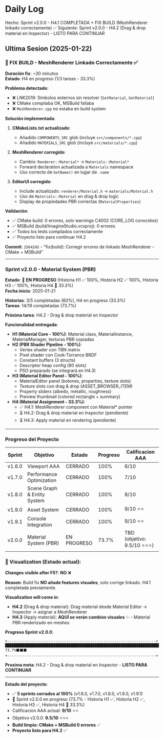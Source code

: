 ﻿# Daily Log

Hecho: Sprint v2.0.0 - H4.1 COMPLETADA + FIX BUILD (MeshRenderer linkado correctamente) ✅
Siguiente: Sprint v2.0.0 - H4.2 (Drag & drop material en Inspector) - LISTO PARA CONTINUAR

## Ultima Sesion (2025-01-22)

### 🔧 FIX BUILD - MeshRenderer Linkado Correctamente ✅

**Duración fix**: ~30 minutos  
**Estado**: H4 en progreso (1/3 tareas - 33.3%)

**Problema detectado**:
- ❌ LNK2019: Símbolos externos sin resolver (`SetMaterial`, `GetMaterial`)
- ❌ CMake compilaba OK, MSBuild fallaba
- ❌ `MeshRenderer.cpp` no estaba en build system

**Solución implementada**:
1. **CMakeLists.txt actualizado**:
   - Añadido `COMPONENTS_SRC` glob (incluye `src/components/*.cpp`)
   - Añadido `MATERIALS_SRC` glob (incluye `src/materials/*.cpp`)
   
2. **MeshRenderer corregido**:
   - Cambio: `Renderer::Material*` → `Materials::Material*`
   - Forward declaration actualizada a `Materials` namespace
   - Uso correcto de `GetName()` en lugar de `.name`

3. **EditorUI corregido**:
   - Include actualizado: `renderer/Material.h` → `materials/Material.h`
   - Uso de `Materials::Material` en drag & drop logic
   - Display de propiedades PBR correctas (`MaterialProperties`)

**Validación**:
- ✅ CMake build: 0 errores, solo warnings C4002 (CORE_LOG conocidos)
- ✅ MSBuild (build/ImagineStudio.vcxproj): 0 errores
- ✅ Todos los tests compilados correctamente
- ✅ Proyecto listo para continuar H4.2

**Commit**: `2564245` - "fix(build): Corregir errores de linkado MeshRenderer - CMake + MSBuild"

---

### Sprint v2.0.0 - Material System (PBR)

**Estado**: 🚀 **EN PROGRESO** (Historia H1 ✅ 100%, Historia H2 ✅ 100%, Historia H3 ✅ 100%, Historia H4 🚀 33.3%)  
**Fecha inicio**: 2025-01-21  

**Historias**: 3/5 completadas (60%), H4 en progreso (33.3%)  
**Tareas**: 14/19 completadas (73.7%)

**Próxima tarea**: H4.2 - Drag & drop material en Inspector

**Funcionalidad entregada**:
- **H1 (Material Core - 100%)**: Material class, MaterialInstance, MaterialManager, texturas PBR copiadas
- **H2 (PBR Shader Pipeline - 100%)**:
  - Vertex shader con TBN matrix
  - Pixel shader con Cook-Torrance BRDF
  - Constant buffers (3 structs)
  - Descriptor heap config (80 slots)
  - PSO preparado (se integrará en H4.3)
- **H3 (Material Editor Panel - 100%)**:
  - MaterialEditor panel (botones, properties, texture slots)
  - Texture slots con drag & drop (ASSET_BROWSER_ITEM)
  - Property sliders (albedo, metallic, roughness)
  - Preview thumbnail (colored rectangle + summary)
- **H4 (Material Assignment - 33.3%)**:
  - ✅ H4.1: MeshRenderer component con Material* pointer
  - ⏳ H4.2: Drag & drop material en Inspector (pendiente)
  - ⏳ H4.3: Apply material en rendering (pendiente)

---

### Progreso del Proyecto

| Sprint | Objetivo | Estado | Progreso | Calificacion AAA |
|--------|----------|--------|----------|------------------|
| v1.6.0 | Viewport AAA | CERRADO | 100% | 6/10 |
| v1.7.0 | Performance Optimization | CERRADO | 100% | 7/10 |
| v1.8.0 | Scene Graph & Entity System | CERRADO | 100% | 8/10 |
| v1.9.0 | Asset System | CERRADO | 100% | 9/10 ⭐⭐ |
| v1.9.1 | Console Integration | CERRADO | 100% | 9/10 ⭐⭐ |
| v2.0.0 | Material System (PBR) | EN PROGRESO | 73.7% | TBD (objetivo: 9.5/10 ⭐⭐⭐) |

### 🎨 Visualization (Estado actual):

**Changes visible after F5?**: **NO** ❌

**Reason**: Build fix **NO añade features visuales**, solo corrige linkado. H4.1 completada previamente.

**Visualization will come in**: 
- **H4.2** (Drag & drop material): Drag material desde Material Editor → Inspector → asignar a MeshRenderer
- **H4.3** (Apply material): **AQUÍ se verán cambios visuales** ✨ - Material PBR renderizado en meshes

**Progreso Sprint v2.0.0**:
```
+--------------------------------------------------------------------+
███████████████████████████████████████████████████████████████████████ 73.7%⬛⬛⬛
+--------------------------------------------------------------------+
```

**Proxima meta**: H4.2 - Drag & drop material en Inspector - **LISTO PARA CONTINUAR**

---

**Estado del proyecto**: 
- ✅ **5 sprints cerrados al 100%** (v1.6.0, v1.7.0, v1.8.0, v1.9.0, v1.9.1)
- 🚀 Sprint v2.0.0 en progreso (73.7% - Historia H1 ✅, Historia H2 ✅, Historia H3 ✅, Historia H4 🚀 33.3%)
- Calificacion AAA actual: **9/10** ⭐⭐
- Objetivo v2.0.0: **9.5/10** ⭐⭐⭐
- **Build limpio: CMake + MSBuild 0 errores** ✅
- **Proyecto listo para H4.2** ✅


